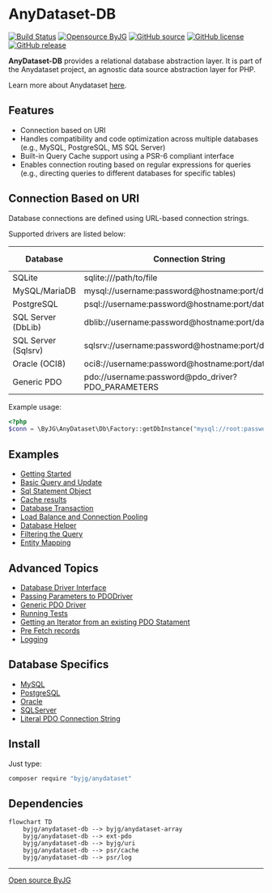 # AnyDataset-DB

[![Build Status](https://github.com/byjg/php-anydataset-db/actions/workflows/phpunit.yml/badge.svg?branch=master)](https://github.com/byjg/php-anydataset-db/actions/workflows/phpunit.yml)
[![Opensource ByJG](https://img.shields.io/badge/opensource-byjg-success.svg)](http://opensource.byjg.com)
[![GitHub source](https://img.shields.io/badge/Github-source-informational?logo=github)](https://github.com/byjg/php-anydataset-db/)
[![GitHub license](https://img.shields.io/github/license/byjg/php-anydataset-db.svg)](https://opensource.byjg.com/opensource/licensing.html)
[![GitHub release](https://img.shields.io/github/release/byjg/php-anydataset-db.svg)](https://github.com/byjg/php-anydataset-db/releases/)

**AnyDataset-DB** provides a relational database abstraction layer. It is part of the Anydataset project, an agnostic
data source abstraction layer for PHP.

Learn more about Anydataset [here](https://opensource.byjg.com/anydataset).

## Features

- Connection based on URI
- Handles compatibility and code optimization across multiple databases (e.g., MySQL, PostgreSQL, MS SQL Server)
- Built-in Query Cache support using a PSR-6 compliant interface
- Enables connection routing based on regular expressions for queries (e.g., directing queries to different databases
  for specific tables)

## Connection Based on URI

Database connections are defined using URL-based connection strings.

Supported drivers are listed below:

| Database            | Connection String                                 | Factory Method    |
|---------------------|---------------------------------------------------|-------------------|
| SQLite              | sqlite:///path/to/file                            | `getDbInstance()` |
| MySQL/MariaDB       | mysql://username:password@hostname:port/database  | `getDbInstance()` |
| PostgreSQL          | psql://username:password@hostname:port/database   | `getDbInstance()` |
| SQL Server (DbLib)  | dblib://username:password@hostname:port/database  | `getDbInstance()` |
| SQL Server (Sqlsrv) | sqlsrv://username:password@hostname:port/database | `getDbInstance()` |
| Oracle (OCI8)       | oci8://username:password@hostname:port/database   | `getDbInstance()` |
| Generic PDO         | pdo://username:password@pdo_driver?PDO_PARAMETERS | `getDbInstance()` |

Example usage:

```php
<?php
$conn = \ByJG\AnyDataset\Db\Factory::getDbInstance("mysql://root:password@10.0.1.10/myschema");
```

## Examples

- [Getting Started](docs/getting-started.md)
- [Basic Query and Update](docs/basic-query.md)
- [Sql Statement Object](docs/sqlstatement.md)
- [Cache results](docs/cache.md)
- [Database Transaction](docs/transaction.md)
- [Load Balance and Connection Pooling](docs/load-balance.md)
- [Database Helper](docs/helper.md)
- [Filtering the Query](docs/iteratorfilter.md)
- [Entity Mapping](docs/entity.md)

## Advanced Topics

- [Database Driver Interface](docs/db-driver-interface.md)
- [Passing Parameters to PDODriver](docs/parameters.md)
- [Generic PDO Driver](docs/generic-pdo-driver.md)
- [Running Tests](docs/tests.md)
- [Getting an Iterator from an existing PDO Statament](docs/pdostatement.md)
- [Pre Fetch records](docs/prefetch.md)
- [Logging](docs/logging.md)

## Database Specifics

- [MySQL](docs/mysql.md)
- [PostgreSQL](docs/postgresql.md)
- [Oracle](docs/oracle.md)
- [SQLServer](docs/sqlserver.md)
- [Literal PDO Connection String](docs/literal-pdo-driver.md)


## Install

Just type:

```bash
composer require "byjg/anydataset"
```

## Dependencies

```mermaid
flowchart TD
    byjg/anydataset-db --> byjg/anydataset-array
    byjg/anydataset-db --> ext-pdo
    byjg/anydataset-db --> byjg/uri
    byjg/anydataset-db --> psr/cache
    byjg/anydataset-db --> psr/log
```

----
[Open source ByJG](http://opensource.byjg.com)
